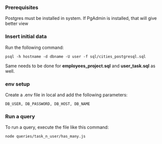 


### Prerequisites

Postgres must be installed in system. If PgAdmin is installed, that will give better view

### Insert initial data

Run the following command:

``` 
psql -h hostname -d dbname -U user -f sql/cities_postgresql.sql
```

Same needs to be done for <b>employees_project.sql</b> and <b>user_task.sql</b> as well.

### env setup

Create a .env file in local and add the following parameters:

```
DB_USER, DB_PASSWORD, DB_HOST, DB_NAME
```

### Run a query

To run a query, execute the file like this command:

```
node queries/task_n_user/has_many.js
```